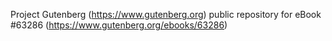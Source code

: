 Project Gutenberg (https://www.gutenberg.org) public repository for eBook #63286 (https://www.gutenberg.org/ebooks/63286)
